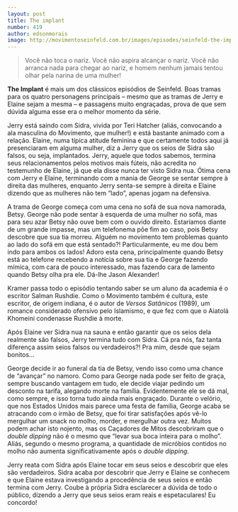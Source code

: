 ```yaml
---
layout: post
title: The implant
number: 419
author: edsonmorais
image: http://movimentoseinfeld.com.br/images/episodes/seinfeld-the-implant.jpg
---
```


> Você não toca o nariz. Você não aspira alcançar o nariz. Você não arranca nada para chegar ao nariz, e homem nenhum jamais tentou olhar pela narina de uma mulher!

**The Implant** é mais um dos clássicos episódios de Seinfeld.  Boas tramas para os quatro personagens principais – mesmo que as tramas de Jerry e Elaine sejam a mesma – e passagens muito engraçadas, prova de que sem dúvida alguma esse era o melhor momento da série.

Jerry está saindo com Sidra, vivida por Teri Hatcher (aliás, convocando a ala masculina do Movimento, que mulher!) e está bastante animado com a relação. Elaine, numa típica atitude feminina e que certamente todos aqui já presenciaram em alguma mulher, diz a Jerry que os seios de Sidra são falsos, ou seja, implantados.  Jerry, aquele que todos sabemos, termina seus relacionamentos pelos motivos mais fúteis, não acredita no testemunho de Elaine, já que ela disse nunca ter visto Sidra nua. Ótima cena com Jerry e Elaine, terminando com a mania de George se sentar sempre à direita das mulheres, enquanto Jerry senta-se sempre à direita e Elaine dizendo que as mulheres não tem “lado”, apenas jogam na defensiva.

A trama de George começa com uma cena no sofá de sua nova namorada, Betsy. George não pode sentar à esquerda de uma mulher no sofá, mas para seu azar Betsy não ouve bem com o ouvido direito. Estaríamos diante de um grande impasse, mas um telefonema põe fim ao caso, pois Betsy descobre que sua tia morreu. Alguém no movimento tem problemas quanto ao lado do sofá em que está sentado?! Particularmente, eu me dou bem indo para ambos os lados! Adoro esta cena, principalmente quando Betsy está ao telefone recebendo a notícia sobre sua tia e George fazendo mímica, com cara de pouco interessado, mas fazendo cara de lamento quando Betsy olha pra ele. Dá-lhe Jason Alexander!

Kramer passa todo o episódio tentando saber se um aluno da academia é o escritor Salman Rushdie. Como o Movimento também é cultura, este escritor, de origem indiana, é o autor de *Versos Satânicos* (1989), um romance considerado ofensivo pelo Islamismo, e que fez com que o Aiatolá Khomeini condenasse Rushdie à morte.

Após Elaine ver Sidra nua na sauna e então garantir que os seios dela realmente são falsos, Jerry termina tudo com Sidra. Cá pra nós, faz tanta diferença assim seios falsos ou verdadeiros?! Pra mim, desde que sejam bonitos...

George decide ir ao funeral da tia de Betsy, vendo isso como uma chance de “avançar” no namoro. Como para George nada pode ser feito de graça, sempre buscando vantagem em tudo, ele decide viajar pedindo um desconto na tarifa, alegando morte na família. Evidentemente ele se dá mal, como sempre, e isso torna tudo ainda mais engraçado. Durante o velório, que nos Estados Unidos mais parece uma festa de família, George acaba se atracando com o irmão de Betsy, que foi tirar satisfações após vê-lo mergulhar um snack no molho, morder, e mergulhar outra vez. Muitos podem achar isto nojento, mas os Caçadores de Mitos descobriram que o *double dipping* não é o mesmo que “levar sua boca inteira para o molho”. Aliás, segundo o mesmo programa, a quantidade de micróbios contidos no molho não aumenta significativamente após o *double dipping*.

Jerry reata com Sidra após Elaine tocar em seus seios e descobrir que eles são verdadeiros. Sidra acaba por descobrir que Jerry e Elaine se conhecem e que Elaine estava investigando a procedência de seus seios e então termina com Jerry. Coube à própria Sidra esclarecer a dúvida de todo o público, dizendo a Jerry que seus seios eram reais e espetaculares! Eu concordo!